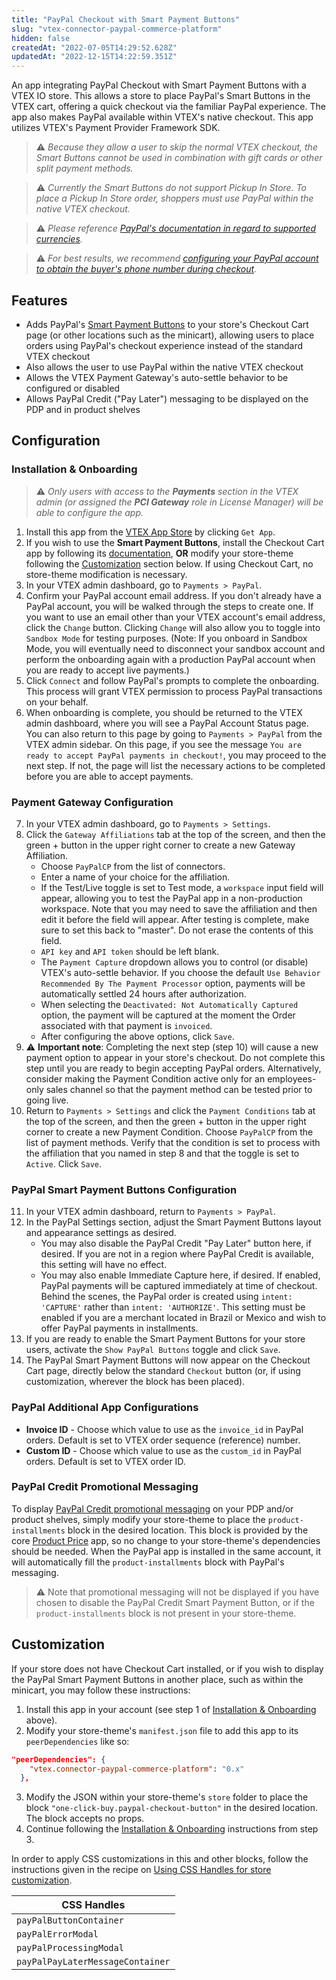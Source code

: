 ```yaml
---
title: "PayPal Checkout with Smart Payment Buttons"
slug: "vtex-connector-paypal-commerce-platform"
hidden: false
createdAt: "2022-07-05T14:29:52.628Z"
updatedAt: "2022-12-15T14:22:59.351Z"
---
```


An app integrating PayPal Checkout with Smart Payment Buttons with a VTEX IO store. This allows a store to place PayPal's Smart Buttons in the VTEX cart, offering a quick checkout via the familiar PayPal experience. The app also makes PayPal available within VTEX's native checkout. This app utilizes VTEX's Payment Provider Framework SDK.

> ⚠️ _Because they allow a user to skip the normal VTEX checkout, the Smart Buttons cannot be used in combination with gift cards or other split payment methods._

> ⚠️ _Currently the Smart Buttons do not support Pickup In Store. To place a Pickup In Store order, shoppers must use PayPal within the native VTEX checkout._

> ⚠️ _Please reference [PayPal's documentation in regard to supported currencies](https://developer.paypal.com/reference/currency-codes/)._

> ⚠️ _For best results, we recommend [configuring your PayPal account to obtain the buyer's phone number during checkout](https://developer.paypal.com/api/nvp-soap/paypal-payments-standard/admin/checkout-settings/#get-contact-telephone-numbers)._

## Features

- Adds PayPal's [Smart Payment Buttons](https://developer.paypal.com/docs/checkout/) to your store's Checkout Cart page (or other locations such as the minicart), allowing users to place orders using PayPal's checkout experience instead of the standard VTEX checkout
- Also allows the user to use PayPal within the native VTEX checkout
- Allows the VTEX Payment Gateway's auto-settle behavior to be configured or disabled
- Allows PayPal Credit ("Pay Later") messaging to be displayed on the PDP and in product shelves

## Configuration

### Installation & Onboarding

> ⚠️ _Only users with access to the **Payments** section in the VTEX admin (or assigned the **PCI Gateway** role in License Manager) will be able to configure the app._

1. Install this app from the [VTEX App Store](https://apps.vtex.com/vtex-connector-paypal-commerce-platform/p) by clicking `Get App`.
2. If you wish to use the **Smart Payment Buttons**, install the Checkout Cart app by following its [documentation](https://developers.vtex.com/docs/apps/vtex.checkout-cart), **OR** modify your store-theme following the [Customization](#customization) section below. If using Checkout Cart, no store-theme modification is necessary.
3. In your VTEX admin dashboard, go to `Payments > PayPal`.
4. Confirm your PayPal account email address. If you don't already have a PayPal account, you will be walked through the steps to create one. If you want to use an email other than your VTEX account's email address, click the `Change` button. Clicking `Change` will also allow you to toggle into `Sandbox Mode` for testing purposes. (Note: If you onboard in Sandbox Mode, you will eventually need to disconnect your sandbox account and perform the onboarding again with a production PayPal account when you are ready to accept live payments.)
5. Click `Connect` and follow PayPal's prompts to complete the onboarding. This process will grant VTEX permission to process PayPal transactions on your behalf.
6. When onboarding is complete, you should be returned to the VTEX admin dashboard, where you will see a PayPal Account Status page. You can also return to this page by going to `Payments > PayPal` from the VTEX admin sidebar. On this page, if you see the message `You are ready to accept PayPal payments in checkout!`, you may proceed to the next step. If not, the page will list the necessary actions to be completed before you are able to accept payments.

### Payment Gateway Configuration

7. In your VTEX admin dashboard, go to `Payments > Settings`.
8. Click the `Gateway Affiliations` tab at the top of the screen, and then the green + button in the upper right corner to create a new Gateway Affiliation.
   - Choose `PayPalCP` from the list of connectors.
   - Enter a name of your choice for the affiliation.
   - If the Test/Live toggle is set to Test mode, a `workspace` input field will appear, allowing you to test the PayPal app in a non-production workspace. Note that you may need to save the affiliation and then edit it before the field will appear. After testing is complete, make sure to set this back to "master". Do not erase the contents of this field.
   - `API key` and `API token` should be left blank.
   - The `Payment Capture` dropdown allows you to control (or disable) VTEX's auto-settle behavior. If you choose the default `Use Behavior Recommended By The Payment Processor` option, payments will be automatically settled 24 hours after authorization.
   - When selecting the `Deactivated: Not Automatically Captured` option, the payment will be captured at the moment the Order associated with that payment is `invoiced`.
   - After configuring the above options, click `Save`.
9. ⚠️ **Important note**: Completing the next step (step 10) will cause a new payment option to appear in your store's checkout. Do not complete this step until you are ready to begin accepting PayPal orders. Alternatively, consider making the Payment Condition active only for an employees-only sales channel so that the payment method can be tested prior to going live.
10. Return to `Payments > Settings` and click the `Payment Conditions` tab at the top of the screen, and then the green + button in the upper right corner to create a new Payment Condition. Choose `PayPalCP` from the list of payment methods. Verify that the condition is set to process with the affiliation that you named in step 8 and that the toggle is set to `Active`. Click `Save`.

### PayPal Smart Payment Buttons Configuration

11. In your VTEX admin dashboard, return to `Payments > PayPal`.
12. In the PayPal Settings section, adjust the Smart Payment Buttons layout and appearance settings as desired.
    - You may also disable the PayPal Credit "Pay Later" button here, if desired. If you are not in a region where PayPal Credit is available, this setting will have no effect.
    - You may also enable Immediate Capture here, if desired. If enabled, PayPal payments will be captured immediately at time of checkout. Behind the scenes, the PayPal order is created using `intent: 'CAPTURE'` rather than `intent: 'AUTHORIZE'`. This setting must be enabled if you are a merchant located in Brazil or Mexico and wish to offer PayPal payments in installments.
13. If you are ready to enable the Smart Payment Buttons for your store users, activate the `Show PayPal Buttons` toggle and click `Save`.
14. The PayPal Smart Payment Buttons will now appear on the Checkout Cart page, directly below the standard `Checkout` button (or, if using customization, wherever the block has been placed).

### PayPal Additional App Configurations

- **Invoice ID** - Choose which value to use as the `invoice_id` in PayPal orders. Default is set to VTEX order sequence (reference) number.
- **Custom ID** - Choose which value to use as the `custom_id` in PayPal orders. Default is set to VTEX order ID.

### PayPal Credit Promotional Messaging

To display [PayPal Credit promotional messaging](https://www.paypal.com/merchantapps/appcenter/accelerategrowth/paylatermessaging?locale.x=en_US) on your PDP and/or product shelves, simply modify your store-theme to place the `product-installments` block in the desired location. This block is provided by the core [Product Price](https://developers.vtex.com/docs/apps/vtex.product-price) app, so no change to your store-theme's dependencies should be needed. When the PayPal app is installed in the same account, it will automatically fill the `product-installments` block with PayPal's messaging.

> ⚠️ Note that promotional messaging will not be displayed if you have chosen to disable the PayPal Credit Smart Payment Button, or if the `product-installments` block is not present in your store-theme.

## Customization

If your store does not have Checkout Cart installed, or if you wish to display the PayPal Smart Payment Buttons in another place, such as within the minicart, you may follow these instructions:

1. Install this app in your account (see step 1 of [Installation & Onboarding](#configuration) above).
2. Modify your store-theme's `manifest.json` file to add this app to its `peerDependencies` like so:

```json
"peerDependencies": {
    "vtex.connector-paypal-commerce-platform": "0.x"
  },
```

3. Modify the JSON within your store-theme's `store` folder to place the block `"one-click-buy.paypal-checkout-button"` in the desired location. The block accepts no props.
4. Continue following the [Installation & Onboarding](#configuration) instructions from step 3.

In order to apply CSS customizations in this and other blocks, follow the instructions given in the recipe on [Using CSS Handles for store customization](https://developers.vtex.com/docs/guides/vtex-io-documentation-using-css-handles-for-store-customization).

| CSS Handles                      |
| -------------------------------- |
| `payPalButtonContainer`          |
| `payPalErrorModal`               |
| `payPalProcessingModal`          |
| `payPalPayLaterMessageContainer` |
